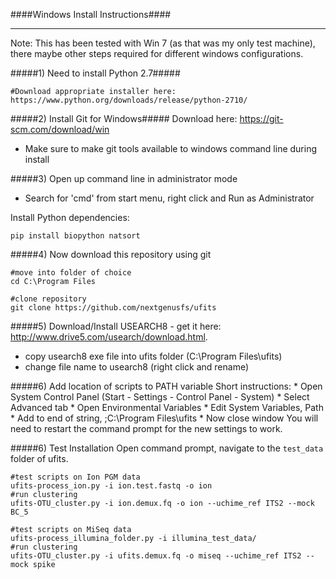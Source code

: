 ####Windows Install Instructions####
___

Note: This has been tested with Win 7 (as that was my only test machine), there maybe other steps required for different windows configurations.

#####1) Need to install Python 2.7#####
```
#Download appropriate installer here:
https://www.python.org/downloads/release/python-2710/
```

#####2) Install Git for Windows#####
Download here: https://git-scm.com/download/win
* Make sure to make git tools available to windows command line during install

#####3) Open up command line in administrator mode
* Search for 'cmd' from start menu, right click and Run as Administrator

Install Python dependencies:
```
pip install biopython natsort
```

#####4) Now download this repository using git
```
#move into folder of choice
cd C:\Program Files

#clone repository
git clone https://github.com/nextgenusfs/ufits
```

#####5) Download/Install USEARCH8 - get it here: http://www.drive5.com/usearch/download.html.
* copy usearch8 exe file into ufits folder (C:\Program Files\ufits)
* change file name to usearch8 (right click and rename)

#####6) Add location of scripts to PATH variable
Short instructions:
    * Open System Control Panel (Start - Settings - Control Panel - System)
    * Select Advanced tab
    * Open Environmental Variables
    * Edit System Variables, Path
    * Add to end of string, ;C:\Program Files\ufits
    * Now close window
You will need to restart the command prompt for the new settings to work.

#####6) Test Installation
Open command prompt, navigate to the `test_data` folder of ufits.

```
#test scripts on Ion PGM data
ufits-process_ion.py -i ion.test.fastq -o ion
#run clustering
ufits-OTU_cluster.py -i ion.demux.fq -o ion --uchime_ref ITS2 --mock BC_5
```
```
#test scripts on MiSeq data
ufits-process_illumina_folder.py -i illumina_test_data/
#run clustering
ufits-OTU_cluster.py -i ufits.demux.fq -o miseq --uchime_ref ITS2 --mock spike
```



